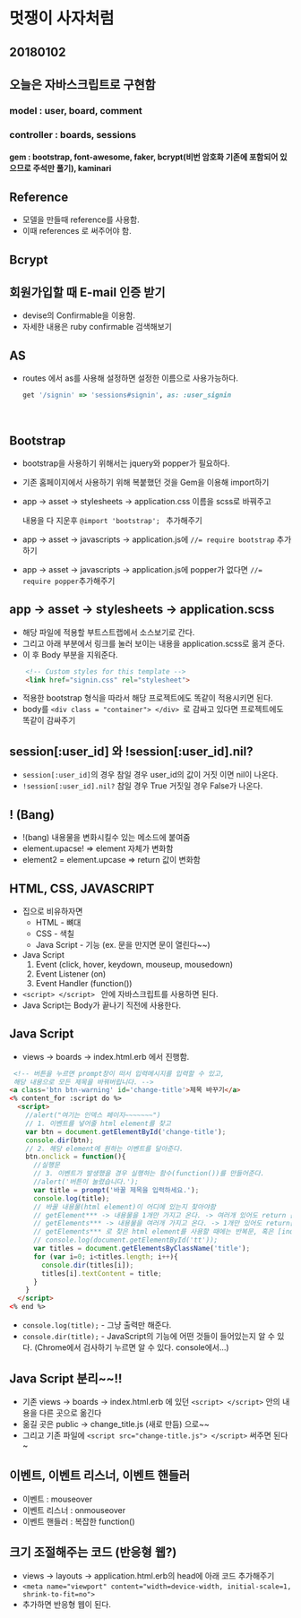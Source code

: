 # 멋쟁이 사자처럼

## 20180102

## 오늘은 자바스크립트로 구현함

### model : user, board, comment

### controller : boards, sessions

#### gem : bootstrap, font-awesome, faker, bcrypt(비번 암호화 기존에 포함되어 있으므로 주석만 풀기), kaminari



## Reference

- 모델을 만들때 reference를 사용함.
- 이때 references 로 써주어야 함.



## Bcrypt



## 회원가입할 때 E-mail 인증 받기

- devise의 Confirmable을 이용함.
- 자세한 내용은 ruby confirmable 검색해보기



## AS

- routes 에서 as를 사용해 설정하면 설정한 이름으로 사용가능하다.

  ```ruby
  get '/signin' => 'sessions#signin', as: :user_signin
  ```

  ​

## Bootstrap

- bootstrap을 사용하기 위해서는 jquery와 popper가 필요하다.

- 기존 홈페이지에서 사용하기 위해 복붙했던 것을 Gem을 이용해 import하기

- app -> asset -> stylesheets -> application.css 이름을 scss로 바꿔주고

  내용을 다 지운후 `@import 'bootstrap'; ` 추가해주기

- app -> asset -> javascripts -> application.js에  `//= require bootstrap` 추가하기

- app -> asset -> javascripts -> application.js에 popper가 없다면 `//= require popper`추가해주기



## app -> asset -> stylesheets -> application.scss

- 해당 파일에 적용할 부트스트랩에서 소스보기로 간다.
- 그리고 아래 부분에서 링크를 눌러 보이는 내용을 application.scss로 옮겨 준다.
- 이 후 Body 부분을 지워준다.

```html
    <!-- Custom styles for this template -->
    <link href="signin.css" rel="stylesheet">
```

- 적용한 bootstrap 형식을 따라서 해당 프로젝트에도 똑같이 적용시키면 된다.
- body를 `<div class = "container"> </div> `로 감싸고 있다면 프로젝트에도 똑같이 감싸주기



## session[:user_id] 와 !session[:user_id].nil?

- `session[:user_id]`의 경우 참일 경우 user_id의 값이 거짓 이면 nil이 나온다.
- `!session[:user_id].nil?` 참일 경우 True    거짓일 경우 False가 나온다.



## ! (Bang)

- !(bang) 내용물을 변화시킬수 있는 메소드에 붙여줌
- element.upacse! => element 자체가 변화함
- element2 = element.upcase => return 값이 변화함



## HTML, CSS, JAVASCRIPT

- 집으로 비유하자면
  - HTML - 뼈대
  - CSS - 색칠
  - Java Script - 기능 (ex. 문을 만지면 문이 열린다~~)
- Java Script
  1. Event (click, hover, keydown, mouseup, mousedown)
  2. Event Listener (on)
  3. Event Handler (function())
- `<script> </script> ` 안에 자바스크립트를 사용하면 된다.
- Java Script는 Body가 끝나기 직전에 사용한다.



## Java Script

- views -> boards -> index.html.erb 에서 진행함.

```html
 <!-- 버튼을 누르면 prompt창이 떠서 입력메시지를 입력할 수 있고,
 해당 내용으로 모든 제목을 바꿔버립니다. -->
<a class='btn btn-warning' id='change-title'>제목 바꾸기</a>
<% content_for :script do %>
  <script>
    //alert("여기는 인덱스 페이지~~~~~~~")
    // 1. 이벤트를 넣어줄 html element를 찾고
    var btn = document.getElementById('change-title');
    console.dir(btn);
    // 2. 해당 element에 원하는 이벤트를 달아준다.
    btn.onclick = function(){
      //실행문
      // 3. 이벤트가 발생했을 경우 실행하는 함수(function())를 만들어준다.
      //alert('버튼이 눌렸습니다.');
      var title = prompt('바꿀 제목을 입력하세요.');
      console.log(title);
      // 바꿀 내용물(html element)이 어디에 있는지 찾아야함
      // getElement*** -> 내용물을 1개만 가지고 온다. -> 여러개 있어도 return 값이 1개
      // getElements*** -> 내용물을 여러개 가지고 온다. -> 1개만 있어도 return값이 배열
      // getElements*** 로 찾은 html element를 사용할 때에는 반복문, 혹은 [index]로 하나씩 조정
      // console.log(document.getElementById('tt'));
      var titles = document.getElementsByClassName('title');
      for (var i=0; i<titles.length; i++){
        console.dir(titles[i]);
        titles[i].textContent = title;
      }
    }
  </script>
<% end %>
```

- `console.log(title);` - 그냥 출력만 해준다.
- `console.dir(title);` - JavaScript의 기능에 어떤 것들이 들어있는지 알 수 있다. (Chrome에서 검사하기 누르면 알 수 있다. console에서...)



## Java Script 분리~~!!

-  기존 views -> boards -> index.html.erb 에 있던 `<script> </script>` 안의 내용을 다른 곳으로 옮긴다
- 옮길 곳은 public -> change_title.js (새로 만듬) 으로~~
- 그리고 기존 파일에 `<script src="change-title.js"> </script>` 써주면 된다~



## 이벤트, 이벤트 리스너, 이벤트 핸들러

- 이벤트 : mouseover
- 이벤트 리스너 : onmouseover
- 이벤트 핸들러 : 복잡한 function()



## 크기 조절해주는 코드 (반응형 웹?)

- views -> layouts -> application.html.erb의 head에 아래 코드 추가해주기
- `<meta name="viewport" content="width=device-width, initial-scale=1, shrink-to-fit=no">`
- 추가하면 반응형 웹이 된다.
